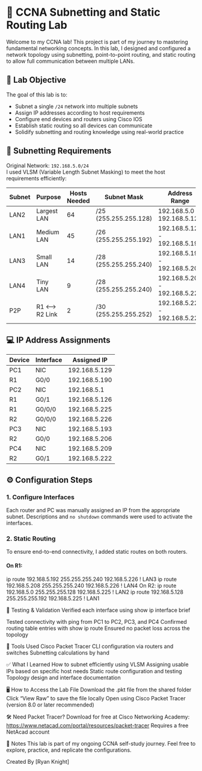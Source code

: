 # 🧠 CCNA Subnetting and Static Routing Lab

Welcome to my CCNA lab! This project is part of my journey to mastering fundamental networking concepts. In this lab, I designed and configured a network topology using subnetting, point-to-point routing, and static routing to allow full communication between multiple LANs.

## 🧾 Lab Objective

The goal of this lab is to:

- Subnet a single `/24` network into multiple subnets
- Assign IP addresses according to host requirements
- Configure end devices and routers using Cisco IOS
- Establish static routing so all devices can communicate
- Solidify subnetting and routing knowledge using real-world practice

## 🧮 Subnetting Requirements

Original Network: `192.168.5.0/24`  
I used VLSM (Variable Length Subnet Masking) to meet the host requirements efficiently:

| Subnet | Purpose         | Hosts Needed | Subnet Mask     | Address Range            | First Usable IP | Last Usable IP | Broadcast Address |
|--------|------------------|--------------|------------------|---------------------------|------------------|-----------------|--------------------|
| LAN2   | Largest LAN      | 64           | /25 (255.255.255.128) | 192.168.5.0 - 192.168.5.127 | 192.168.5.1     | 192.168.5.126   | 192.168.5.127     |
| LAN1   | Medium LAN       | 45           | /26 (255.255.255.192) | 192.168.5.128 - 192.168.5.191 | 192.168.5.129   | 192.168.5.190   | 192.168.5.191     |
| LAN3   | Small LAN        | 14           | /28 (255.255.255.240) | 192.168.5.192 - 192.168.5.207 | 192.168.5.193   | 192.168.5.206   | 192.168.5.207     |
| LAN4   | Tiny LAN         | 9            | /28 (255.255.255.240) | 192.168.5.208 - 192.168.5.223 | 192.168.5.209   | 192.168.5.222   | 192.168.5.223     |
| P2P    | R1 <--> R2 Link  | 2            | /30 (255.255.255.252) | 192.168.5.224 - 192.168.5.227 | 192.168.5.225   | 192.168.5.226   | 192.168.5.227     |

## 💻 IP Address Assignments

| Device | Interface | Assigned IP        |
|--------|-----------|--------------------|
| PC1    | NIC       | 192.168.5.129      |
| R1     | G0/0      | 192.168.5.190      |
| PC2    | NIC       | 192.168.5.1        |
| R1     | G0/1      | 192.168.5.126      |
| R1     | G0/0/0    | 192.168.5.225      |
| R2     | G0/0/0    | 192.168.5.226      |
| PC3    | NIC       | 192.168.5.193      |
| R2     | G0/0      | 192.168.5.206      |
| PC4    | NIC       | 192.168.5.209      |
| R2     | G0/1      | 192.168.5.222      |

## ⚙️ Configuration Steps

### 1. Configure Interfaces

Each router and PC was manually assigned an IP from the appropriate subnet. Descriptions and `no shutdown` commands were used to activate the interfaces.

### 2. Static Routing

To ensure end-to-end connectivity, I added static routes on both routers.

#### On R1:

ip route 192.168.5.192 255.255.255.240 192.168.5.226  ! LAN3
ip route 192.168.5.208 255.255.255.240 192.168.5.226  ! LAN4
On R2:
ip route 192.168.5.0   255.255.255.128 192.168.5.225  ! LAN2
ip route 192.168.5.128 255.255.255.192 192.168.5.225  ! LAN1

🧪 Testing & Validation
Verified each interface using show ip interface brief

Tested connectivity with ping from PC1 to PC2, PC3, and PC4
Confirmed routing table entries with show ip route
Ensured no packet loss across the topology

🧰 Tools Used
Cisco Packet Tracer
CLI configuration via routers and switches
Subnetting calculations by hand

✅ What I Learned
How to subnet efficiently using VLSM
Assigning usable IPs based on specific host needs
Static route configuration and testing
Topology design and interface documentation

🖥️ How to Access the Lab File
Download the .pkt file from the shared folder
Click “View Raw” to save the file locally
Open using Cisco Packet Tracer (version 8.0 or later recommended)

🛠️ Need Packet Tracer?
Download for free at Cisco Networking Academy:
https://www.netacad.com/portal/resources/packet-tracer
Requires a free NetAcad account

🧠 Notes
This lab is part of my ongoing CCNA self-study journey.
Feel free to explore, practice, and replicate the configurations.

Created By [Ryan Knight]
